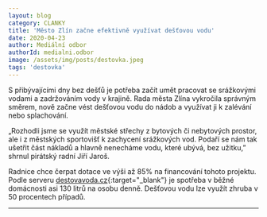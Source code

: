 ```yaml
---
layout: blog
category: CLANKY
title: 'Město Zlín začne efektivně využívat dešťovou vodu'
date: 2020-04-23
author: Mediální odbor
authorId: medialni.odbor
image: /assets/img/posts/destovka.jpeg
tags: 'destovka'
---
```


S přibývajícími dny bez dešťů je potřeba začít umět pracovat se srážkovými vodami a zadržováním vody v krajině. Rada města Zlína vykročila správným směrem, nově začne vést dešťovou vodu do nádob a využívat ji k zalévání nebo splachování.

„Rozhodli jsme se využít městské střechy z bytových či nebytových prostor, ale i z městských sportovišť k zachycení srážkových vod. Podaří se nám tak ušetřit část nákladů a hlavně nenecháme vodu, které ubývá, bez užitku,” shrnul pirátský radní Jiří Jaroš.

Radnice chce čerpat dotace ve výši až 85% na financování tohoto projektu. Podle serveru [destovavoda.cz](https://www.destovavoda.cz){:target="_blank"} je spotřeba v běžné domácnosti asi 130 litrů na osobu denně. Dešťovou vodu lze využít zhruba v 50 procentech případů.
- - -
